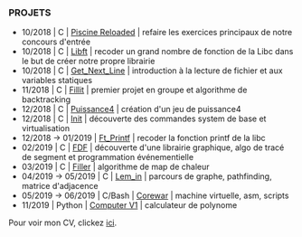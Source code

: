 ### PROJETS

* 10/2018 | C | <a href="piscine-reloaded/">Piscine Reloaded</a> | refaire les exercices principaux de notre concours d'entrée
* 10/2018 | C | <a href="libft/">Libft</a> | recoder un grand nombre de fonction de la Libc dans le but de créer notre propre librairie
* 10/2018 | C | <a href="gnl/">Get_Next_Line</a> | introduction à la lecture de fichier et aux variables statiques
* 11/2018 | C | <a href="fillit/">Fillit</a> | premier projet en groupe et algorithme de backtracking
* 12/2018 | C | <a href="p4/">Puissance4</a> | création d'un jeu de puissance4
* 12/2018 | C | <a href="init/">Init</a> | découverte des commandes system de base et virtualisation
* 12/2018 -> 01/2019 | <a href="ft_printf/">Ft_Printf</a> | recoder la fonction printf de la libc
* 02/2019 | C | <a href="fdf/">FDF</a> | découverte d'une librairie graphique, algo de tracé de segment et programmation événementielle
* 03/2019 | C | <a href="filler/">Filler</a> | algorithme de map de chaleur
* 04/2019 -> 05/2019 | C | <a href="lem_in/">Lem_in</a> | parcours de graphe, pathfinding, matrice d'adjacence
* 05/2019 -> 06/2019 | C/Bash | <a href="corewar/">Corewar</a> | machine virtuelle, asm, scripts
* 11/2019 | Python | <a href="CPV1/">Computer V1</a> | calculateur de polynome

Pour voir mon CV, clickez <a href="CV/Bertin_Loic_CV.pdf/">ici</a>.
